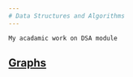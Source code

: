 ```yaml
---
# Data Structures and Algorithms
---
```

```My acadamic work on DSA module```

## [Graphs](https://github.com/NirmalKBandara/data-structures-algorithms/blob/main/graph.md)
